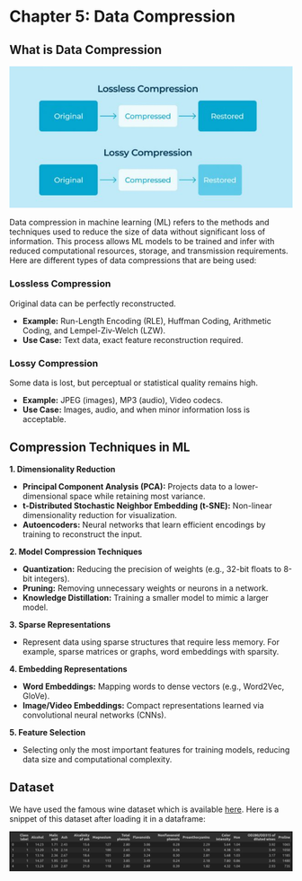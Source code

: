 # Chapter 5: Data Compression

## What is Data Compression
![CM](../../assets/compression.png)

Data compression in machine learning (ML) refers to the methods and techniques used to reduce the size of data without significant loss of information. This process allows ML models to be trained and infer with reduced computational resources, storage, and transmission requirements. Here are different types of data compressions that are being used:

### Lossless Compression
Original data can be perfectly reconstructed.
- **Example:** Run-Length Encoding (RLE), Huffman Coding, Arithmetic Coding, and Lempel-Ziv-Welch (LZW).
- **Use Case:** Text data, exact feature reconstruction required.

### Lossy Compression
Some data is lost, but perceptual or statistical quality remains high.
- **Example:** JPEG (images), MP3 (audio), Video codecs.
- **Use Case:** Images, audio, and when minor information loss is acceptable.

## Compression Techniques in ML

**1. Dimensionality Reduction**
- **Principal Component Analysis (PCA):** Projects data to a lower-dimensional space while retaining most variance.
- **t-Distributed Stochastic Neighbor Embedding (t-SNE):** Non-linear dimensionality reduction for visualization.
- **Autoencoders:** Neural networks that learn efficient encodings by training to reconstruct the input.

**2. Model Compression Techniques**
- **Quantization:** Reducing the precision of weights (e.g., 32-bit floats to 8-bit integers).
- **Pruning:** Removing unnecessary weights or neurons in a network.
- **Knowledge Distillation:** Training a smaller model to mimic a larger model.

**3. Sparse Representations**
- Represent data using sparse structures that require less memory. For example, sparse matrices or graphs, word embeddings with sparsity.

**4. Embedding Representations**
- **Word Embeddings:** Mapping words to dense vectors (e.g., Word2Vec, GloVe).
- **Image/Video Embeddings:** Compact representations learned via convolutional neural networks (CNNs).

**5. Feature Selection**
- Selecting only the most important features for training models, reducing data size and computational complexity.


## Dataset
We have used the famous wine dataset which is available [here](https://archive.ics.uci.edu/ml/machine-learning-databases/iris/iris.data). Here is a snippet of this dataset after loading it in a dataframe:

![WN](../../assets/wine.png)